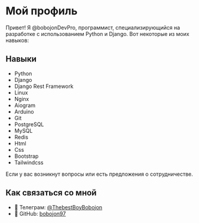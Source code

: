 # Мой профиль

Привет! Я @bobojonDevPro, программист, специализирующийся на разработке с использованием Python и Django. Вот некоторые из моих навыков:

## Навыки

- Python
- Django
- Django Rest Framework
- Linux
- Nginx
- Aiogram
- Arduino
- Git
- PostgreSQL
- MySQL
- Redis
- Html
- Css
- Bootstrap
- Tailwindcss

Если у вас возникнут вопросы или есть предложения о сотрудничестве.

## Как связаться со мной

- 💬 Телеграм: [@ThebestBoyBobojon](https://t.me/ThebestBoyBobojon)
- 🔗 GitHub: [bobojon97](https://github.com/bobojonDevPro)
